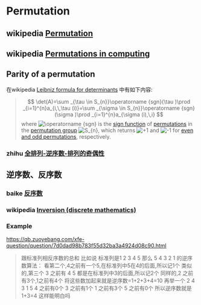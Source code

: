 # Permutation 



## wikipedia [Permutation](https://en.wikipedia.org/wiki/Permutation#Algorithms_to_generate_permutations)



## wikipedia [Permutations in computing](https://en.wikipedia.org/wiki/Permutation#Permutations_in_computing)





## Parity of a permutation

在wikipedia [Leibniz formula for determinants](https://en.wikipedia.org/wiki/Leibniz_formula_for_determinants) 中有如下内容:

> 
> $$
> \det(A)=\sum _{\tau \in S_{n}}\operatorname {sgn}(\tau )\prod _{i=1}^{n}a_{i,\,\tau (i)}=\sum _{\sigma \in S_{n}}\operatorname {sgn}(\sigma )\prod _{i=1}^{n}a_{\sigma (i),\,i}
> $$
> where ![\operatorname {sgn} ](https://wikimedia.org/api/rest_v1/media/math/render/svg/ec838dfd8a4a659b2877f93a6b53f22fc7777d07) is the [sign function](https://en.wikipedia.org/wiki/Even_and_odd_permutations) of [permutations](https://en.wikipedia.org/wiki/Permutation) in the [permutation group](https://en.wikipedia.org/wiki/Permutation_group) ![S_{n}](https://wikimedia.org/api/rest_v1/media/math/render/svg/9f049ac28d4ac8097b625f9d71c1f22b2ebd1bc4), which returns ![+1](https://wikimedia.org/api/rest_v1/media/math/render/svg/d04cf05c67d41d9f39dabf6a90722ce860a76958) and ![-1](https://wikimedia.org/api/rest_v1/media/math/render/svg/704fb0427140d054dd267925495e78164fee9aac) for [even and odd permutations](https://en.wikipedia.org/wiki/Even_and_odd_permutations), respectively.



### zhihu [全排列-逆序数-排列的奇偶性](https://zhuanlan.zhihu.com/p/405028673)



## 逆序数、反序数



### baike [反序数](https://baike.baidu.com/item/%E5%8F%8D%E5%BA%8F%E6%95%B0/8674073?fromtitle=%E9%80%86%E5%BA%8F%E6%95%B0&fromid=3334502&fr=aladdin)



### wikipedia [Inversion (discrete mathematics)](https://en.wikipedia.org/wiki/Inversion_(discrete_mathematics))



### Example



https://qb.zuoyebang.com/xfe-question/question/7d0dad98b783f55d32ba3a4924d08c90.html



> 跟标准列相反序数的总和
> 比如说
> 标准列是1 2 3 4 5
> 那么 5 4 3 2 1 的逆序数算法：
> 看第二个,4之前有一个5,在标准列中5在4的后面,所以记1个
> 类似的,第三个 3 之前有 4 5 都是在标准列中3的后面,所以记2个
> 同样的,2 之前有3个,1之前有4个
> 将这些数加起来就是逆序数=1+2+3+4=10
> 再举一个 2 4 3 1 5
> 4 之前有0个
> 3 之前有1个
> 1 之前有3个
> 5 之前有0个
> 所以逆序数就是1+3=4
> 这样能明白吗
